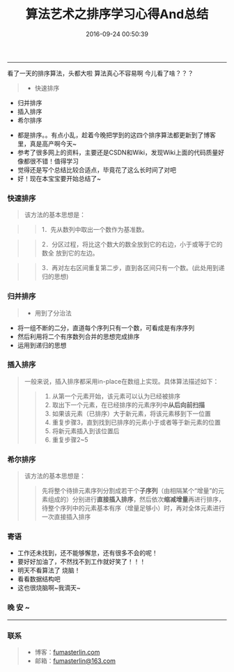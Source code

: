 ﻿---
title: 算法艺术之排序学习心得And总结
date: 2016-09-24 00:50:39
tags:
- 清新之比
---
------


看了一天的排序算法，头都大啦
算法真心不容易啊
今儿看了啥？？？
> - 快速排序
- 归并排序
- 插入排序
- 希尔排序

<!--more-->

- 都是排序。。有点小乱，趁着今晚把学到的这四个排序算法都更新到了博客里，真是高产啊今天~
- 参考了很多网上的资料，主要还是CSDN和Wiki，发现Wiki上面的代码质量好像都很不错！值得学习
- 觉得还是写个总结比较合适点，毕竟花了这么长时间了对吧
- 好！现在本宝宝要开始总结了~

### **快速排序**

> 该方法的基本思想是：

>> 1．先从数列中取出一个数作为基准数。

>> 2．分区过程，将比这个数大的数全放到它的右边，小于或等于它的数全       放到它的左边。

>> 3．再对左右区间重复第二步，直到各区间只有一个数。(此处用到递归的思想)

### **归并排序**

> - 用到了分治法
- 将一组不断的二分，直道每个序列只有一个数，可看成是有序序列
- 然后利用将二个有序数列合并的思想完成排序
- 运用到递归的思想

### **插入排序**

> 一般来说，插入排序都采用in-place在数组上实现。具体算法描述如下：
>> 1. 从第一个元素开始，该元素可以认为已经被排序
>> 2. 取出下一个元素，在已经排序的元素序列中**从后向前扫描**
>> 3. 如果该元素（已排序）大于新元素，将该元素移到下一位置
>> 4. 重复步骤3，直到找到已排序的元素小于或者等于新元素的位置
>> 5. 将新元素插入到该位置后
>> 6. 重复步骤2~5

### **希尔排序**

> 该方法的基本思想是：
>>先将整个待排元素序列分割成若干个**子序列**（由相隔某个“增量”的元素组成的）分别进行**直接插入排序**，然后依次**缩减增量**再进行排序，待整个序列中的元素基本有序（增量足够小）时，再对全体元素进行一次直接插入排序

### **寄语**

- 工作还未找到，还不能够懈怠，还有很多不会的呢！
- 要好好加油了，不然找不到工作就好笑了！！！
- 明天不看算法了  烧脑！
- 看看数据结构吧
- 这也很烧脑啊~我滴天~

### **晚 安 ~**



--------------------------
### 联系 
> - 博客：[fumasterlin.com](www.fumasterlin.com)
> - 邮箱：[fumasterlin@163.com](fumasterlin@163.com)


